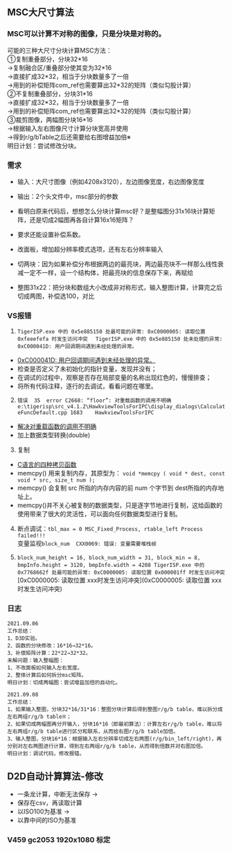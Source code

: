 ## MSC大尺寸算法

### MSC可以计算不对称的图像，只是分块是对称的。  
可能的三种大尺寸分块计算MSC方法：  
①复制重叠部分，分块32\*16  
→复制融合区/重叠部分使其变为32\*16  
→直接扩成32\*32，相当于分块数量多了一倍  
→用到的补偿矩阵com_ref也需要算出32\*32的矩阵（类似勾股计算）  
②不复制重叠部分，分块31\*16  
→直接扩成32\*32，相当于分块数量多了一倍  
→用到的补偿矩阵com_ref也需要算出32\*32的矩阵（类似勾股计算）  
③裁剪图像，两幅图分块16\*16  
→根据输入左右图像尺寸计算分块宽高并使用  
→得到r/g/bTable之后还需要给右图增益加倍※  
明日计划：尝试修改分块。  


### 需求
- 输入：大尺寸图像（例如4208x3120），左边图像宽度，右边图像宽度
- 输出：2个头文件中，msc部分的参数
- 看明白原来代码后，想想怎么分块计算msc好？是整幅图分31x16块计算矩阵，还是切成2幅图再各自计算16x16矩阵？
- 要求还能设置补偿系数。
 
- 改面板，增加超分辨率模式选项，还有左右分辨率输入

- 切两块：因为如果补偿分布根据两边的最亮块，两边最亮块不一样那么线性衰减一定不一样，设一个结构体，把最亮块的信息保存下来，再赋给
- 整图31x22：把分块和数组大小改成非对称形式，输入整图计算，计算完之后切成两图，补偿选100，对比
 
### VS报错

1. `TigerISP.exe 中的 0x5e885150 处最可能的异常: 0xC0000005: 读取位置 0xfeeefefa 时发生访问冲突  `
`TigerISP.exe 中的 0x5e885150 处未处理的异常: 0xC000041D: 用户回调期间遇到未经处理的异常。  `
- [0xC000041D: 用户回调期间遇到未经处理的异常。](https://www.geek-share.com/detail/2806105226.html)
- 检查是否定义了未初始化的指针变量，发现并没有；
- 在调试的过程中，观察是否存在局部变量的名称出现红色的，慢慢排查；
- 将所有代码注释，逐行的去调试，看看问题在哪里。

2. `错误	35	error C2668: “floor”: 对重载函数的调用不明确	e:\tigerisp\src_v4.1.2\HawkviewToolsForIPC\display_dialogs\CalculateFuncDefault.cpp	1683	HawkviewToolsForIPC`
- [解决对重载函数的调用不明确](https://blog.csdn.net/NCHFGFB/article/details/51476493)  
- 加上数据类型转换(double)

3. 复制
- [C语言的四种拷贝函数](https://blog.csdn.net/xingerr/article/details/70226865)  
- memcpy() 用来复制内存，其原型为：
      `void *memcpy ( void * dest, const void * src, size_t num );`
- memcpy() 会复制 src 所指的内存内容的前 num 个字节到 dest所指的内存地址上。
- memcpy()并不关心被复制的数据类型，只是逐字节地进行复制，这给函数的使用带来了很大的灵活性，可以面向任何数据类型进行复制。

4. 断点调试：`tbl_max = 0
MSC_Fixed_Process, rtable_left Process failed!!!`  
变量监视`block_num	CXX0069: 错误: 变量需要堆栈帧	`

5. `block_num_height = 16, block_num_width = 31, block_min = 8, bmpInfo.height = 3120, bmpInfo.width = 4208
TigerISP.exe 中的 0x7768662f 处最可能的异常: 0xC0000005: 读取位置 0x000001ff 时发生访问冲突`
[0xC0000005: 读取位置 xxx时发生访问冲突](0xC0000005: 读取位置 xxx时发生访问冲突)  



### 日志
```
2021.09.06
工作总结：
1、D3D实验。
2、函数的分块修改：16*16→32*16。
3、补偿矩阵计算：22*22→32*32。
未解问题：输入整幅图：
1、不改面板如何输入左右宽度。
2、整体计算后如何拆分msc矩阵。
明日计划：切成两幅图：尝试增益加倍的自动化。

2021.09.08
工作总结：
1、如果输入整图，分块32*16/31*16：整图分块计算后得到整图r/g/b table，难以拆分成左右两组r/g/b table※；
2、如果切成两幅图再分开输入，分块16*16（即最初算法）：计算左右r/g/b table，难以将左右两组r/g/b table进行区分和联系，从而给右图r/g/b table加倍。
3、输入整图，分块16*16：根据输入左右分辨率切成左右两图(r/g/bin_left/right)，再分别对左右两图进行计算，得到左右两组r/g/b table，从而得到倍数并对右图加倍。
明日计划：调试代码，修改报错。
```




## D2D自动计算算法-修改
- 一条龙计算，中断无法保存 →
- 保存在csv，再读取计算
- 以ISO100为基准 →
- 以靠中间的ISO为基准

### V459 gc2053 1920x1080 标定
